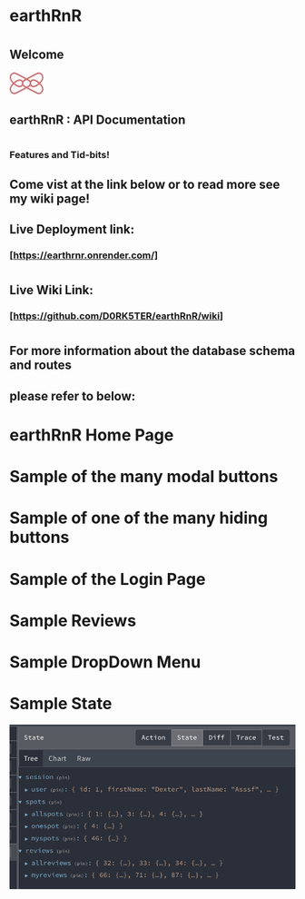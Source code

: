 # earthRnR
###

#
## Welcome
![logo]

[logo]: frontend/public/logo.jpg
[readme]: backend/README.md
[wiki]: https://github.com/D0RK5TER/authenticate-me/wiki

## earthRnR : API Documentation
#
### Features and Tid-bits!  
##
## Come vist at the link below or to read more see my wiki page!
##
## Live Deployment link:
### [https://earthrnr.onrender.com/]
#
#
## Live Wiki Link:
### [https://github.com/D0RK5TER/earthRnR/wiki]
#
#
## For more information about the database schema and routes
## please refer to below:
#
#
#
#
# earthRnR Home Page
<!-- ![homepage](/assets/homepage.png 'Homepage') -->
#
#
#
# Sample of the many modal buttons
#
#
#
#
<!-- ![modalandspot](/assets/modalandspot.png 'MODAL IMAGE') -->
#
#
#

#
#
# Sample of one of the many hiding buttons
#
#
#
#
#
#
#
#
#
#
<!-- ![buttons](/assets/buttons.png 'button') -->
#
#
#
#
#
#
#
# Sample of the Login Page
#
#
#
#
#
#
#
#
#
<!-- ![modalandspot](/assets/modalandspot.png) -->
#
#
#
#
#
#
# Sample Reviews
#
#
#
#
#

#
##
#
#
#
##
# Sample DropDown Menu
#
#
# 
#
######
#
#
#
#
#
# Sample State
####
![StateSlice](/assets/StateSlice.png  'StateSlice')
